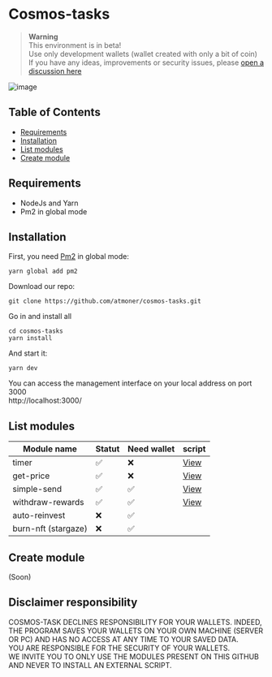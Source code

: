 # Cosmos-tasks

> __Warning__  
This environment is in beta!  
Use only development wallets (wallet created with only a bit of coin)  
If you have any ideas, improvements or security issues, please [open a discussion here](https://github.com/atmoner/cosmos-tasks/discussions/new)

![image](https://user-images.githubusercontent.com/1071490/185205069-fdb43529-b297-43c8-841e-1051e7bf89e3.png)


## Table of Contents

*   [Requirements](#requirements "Requirements")
*   [Installation](#installation "Installation")
*   [List modules](#list-modules "List modules")
*   [Create module](#create-module "Create module")

## Requirements

* NodeJs and Yarn
* Pm2 in global mode

## Installation

First, you need [Pm2](https://pm2.keymetrics.io) in global mode: 
```
yarn global add pm2
```

Download our repo:
```
git clone https://github.com/atmoner/cosmos-tasks.git
```

Go in and install all
```
cd cosmos-tasks  
yarn install
```

And start it:
```
yarn dev
```

You can access the management interface on your local address on port 3000  
http://localhost:3000/

## List modules
| Module name | Statut | Need wallet | script
| -------- | -------- | -------- | -------- |
| timer     |  ✅     | ❌      | [View](https://github.com/atmoner/cosmos-tasks/tree/main/scripts/timer) |
| get-price     |  ✅     | ❌      | [View](https://github.com/atmoner/cosmos-tasks/tree/main/scripts/get-price) |
| simple-send    |  ✅     |  ✅     | [View](https://github.com/atmoner/cosmos-tasks/tree/main/scripts/simple-send) |
| withdraw-rewards    |  ✅     |  ✅     | [View](https://github.com/atmoner/cosmos-tasks/tree/main/scripts/withdraw-rewards) |
| auto-reinvest     |  ❌     |  ✅     |  |
| burn-nft (stargaze)     |  ❌     |  ✅     |  |







## Create module

(Soon)

## Disclaimer responsibility
COSMOS-TASK DECLINES RESPONSIBILITY FOR YOUR WALLETS. INDEED, THE PROGRAM SAVES YOUR WALLETS ON YOUR OWN MACHINE (SERVER OR PC) AND HAS NO ACCESS AT ANY TIME TO YOUR SAVED DATA.  
YOU ARE RESPONSIBLE FOR THE SECURITY OF YOUR WALLETS.  
WE INVITE YOU TO ONLY USE THE MODULES PRESENT ON THIS GITHUB AND NEVER TO INSTALL AN EXTERNAL SCRIPT.
